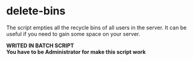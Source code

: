 # delete-bins
The script empties all the recycle bins of all users in the server. It can be useful if you need to gain some space on your server.<BR>

<B> WRITED IN  BATCH SCRIPT</B><BR>
<B>You have to be Administrator for make this script work </B>
